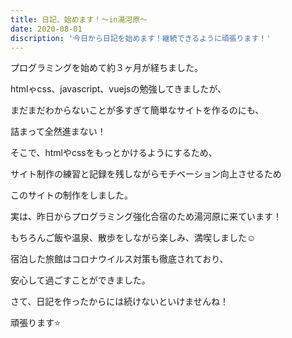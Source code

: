 ```yaml
---
title: 日記、始めます！〜in湯河原〜
date: 2020-08-01
discription: '今日から日記を始めます！継続できるように頑張ります！'
---
```


プログラミングを始めて約３ヶ月が経ちました。

htmlゃcss、javascript、vuejsの勉強してきましたが、

まだまだわからないことが多すぎて簡単なサイトを作るのにも、

詰まって全然進まない！

そこで、htmlやcssをもっとかけるようにするため、

サイト制作の練習と記録を残しながらモチベーション向上させるため

このサイトの制作をしました。

実は、昨日からプログラミング強化合宿のため湯河原に来ています！

もちろんご飯や温泉、散歩をしながら楽しみ、満喫しました☺️

宿泊した旅館はコロナウイルス対策も徹底されており、

安心して過ごすことができました。

さて、日記を作ったからには続けないといけませんね！

頑張ります⭐️